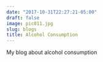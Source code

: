 ```yaml
---
date: "2017-10-31T22:27:21-05:00"
draft: false
image: pic011.jpg
slug: blogs
title: Alcohol Consumption
---
```


My blog about alcohol consumption
